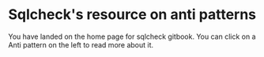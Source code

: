 # Sqlcheck's resource on anti patterns

You have landed on the home page for sqlcheck gitbook. You can click on a Anti pattern on the left to read more about it.

